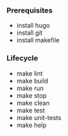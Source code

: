 ### Prerequisites
- install hugo
- install git
- install makefile

### Lifecycle
- make lint
- make build
- make run
- make stop
- make clean
- make test
- make unit-tests
- make help
